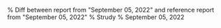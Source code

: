 % Diff between report from "September 05, 2022" and reference report from "September 05, 2022"
% Strudy
% September 05, 2022


